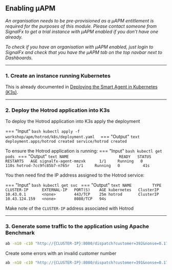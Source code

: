 ## Enabling µAPM
_An organisation needs to be pre-provisioned as a µAPM entitlement is required for the purposes of this module. Please contact someone from SignalFx to get a trial instance with µAPM enabled if you don’t have one already._

_To check if you have an organisation with µAPM enabled, just login to SignalFx and check that you have the µAPM tab on the top navbar next to Dashboards._

---

### 1. Create an instance running Kubernetes
This is already documented in [Deploying the Smart Agent in Kubernetes (K3s)](https://signalfx.github.io/app-dev-workshop/module3/k3s/).  

---

### 2. Deploy the Hotrod application into K3s
To deploy the Hotrod application into K3s apply the deployment
  
=== "Input"
    ```bash
    kubectl apply -f workshop/apm/hotrod/k8s/deployment.yaml 
    ```
=== "Output"
    ```text
    deployment.apps/hotrod created
    service/hotrod created
    ```

To ensure the Hotrod application is running:
=== "Input"
    ```bash
    kubectl get pods
    ```
=== "Output"
    ```text
    NAME                      READY   STATUS    RESTARTS   AGE
    signalfx-agent-mmzxk      1/1     Running   0          110s
    hotrod-7cc9fc85b7-n765r   1/1     Running   0          41s
    ```

You then need find the IP address assigned to the Hotrod service:

=== "Input"
    ```bash
    kubectl get svc
    ```
=== "Output"
    ```text
    NAME         TYPE        CLUSTER-IP      EXTERNAL-IP   PORT(S)    AGE
    kubernetes   ClusterIP   10.43.0.1       <none>        443/TCP    25m
    hotrod       ClusterIP   10.43.124.159   <none>        8080/TCP   94s
    ```

Make note of the `CLUSTER-IP` address associated with Hotrod

---

### 3. Generate some traffic to the application using Apache Benchmark
```bash
ab -n10 -c10 "http://{CLUSTER-IP}:8080/dispatch?customer=392&nonse=0.17041229755366172"
```

Create some errors with an invalid customer number

```bash
ab -n10 -c10 "http://{CLUSTER-IP}:8080/dispatch?customer=391&nonse=0.17041229755366172"
```
